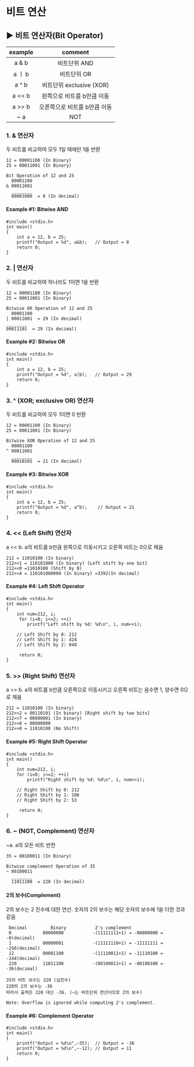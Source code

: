 # 비트 연산
## ▶ 비트 연산자(Bit Operator)
  
  | example | comment |
  |:--------:|:--------:|
  | a & b | 비트단위 AND |
  | a ㅣ b | 비트단위 OR |
  | a ^ b | 비트단위 exclusive (XOR) |
  | a << b | 왼쪽으로 비트를 b만큼 이동 |
  | a >> b | 오른쪽으로 비트를 b만큼 이동 |
  | ~ a | NOT |
  
  ### 1. & 연산자 
  
   두 비트를 비교하여 모두 1일 때에만 1을 반환
  
    12 = 00001100 (In Binary)
    25 = 00011001 (In Binary)

    Bit Operation of 12 and 25
      00001100
    & 00011001
      ________
      00001000  = 8 (In decimal)
      
  #### Example #1: Bitwise AND
    #include <stdio.h>
    int main()
    {
        int a = 12, b = 25;
        printf("Output = %d", a&b);   // Output = 8
        return 0;
    }

  ### 2. | 연산자 
  
   두 비트를 비교하여 하나라도 1이면 1을 반환
  
    12 = 00001100 (In Binary)
    25 = 00011001 (In Binary)

    Bitwise OR Operation of 12 and 25
      00001100
    | 00011001  = 29 (In decimal)
    ________
    00011101  = 29 (In decimal)
      
  #### Example #2: Bitwise OR
    #include <stdio.h>
    int main()
    {
        int a = 12, b = 25;
        printf("Output = %d", a|b);   // Output = 29
        return 0;
    }
    
   ### 3. ^ (XOR; exclusive OR) 연산자 
  
   두 비트를 비교하여 모두 1이면 0 반환
  
    12 = 00001100 (In Binary)
    25 = 00011001 (In Binary)

    Bitwise XOR Operation of 12 and 25
      00001100
    ^ 00011001
      ________
      00010101  = 21 (In decimal)
      
  #### Example #3: Bitwise XOR
    #include <stdio.h>
    int main()
    {
        int a = 12, b = 25;
        printf("Output = %d", a^b);    // Output = 21
        return 0;
    }
    
   ### 4. << (Left Shift) 연산자 
  
   a << b. a의 비트를 b만큼 왼쪽으로 이동시키고 오른쪽 비트는 0으로 채움
  
    212 = 11010100 (In binary)
    212<<1 = 110101000 (In binary) [Left shift by one bit]
    212<<0 =11010100 (Shift by 0)
    212<<4 = 110101000000 (In binary) =3392(In decimal)
      
  #### Example #4: Left Shift Operator
    #include <stdio.h>
    int main()
    {
        int num=212, i;
         for (i=0; i<=2; ++i) 
            printf("Left shift by %d: %d\n", i, num<<i);   
            
        // Left Shift by 0: 212
        // Left Shift by 1: 424
        // Left Shift by 2: 848

         return 0;
    }
    
   ### 5. >> (Right Shift) 연산자 
  
   a >> b. a의 비트를 b만큼 오른쪽으로 이동시키고 오른쪽 비트는 음수면 1, 양수면 0으로 채움
  
    212 = 11010100 (In binary)
    212>>2 = 00110101 (In binary) [Right shift by two bits]
    212>>7 = 00000001 (In binary)
    212>>8 = 00000000 
    212>>0 = 11010100 (No Shift)
      
  #### Example #5: Right Shift Operator
    #include <stdio.h>
    int main()
    {
        int num=212, i;
        for (i=0; i<=2; ++i)
            printf("Right shift by %d: %d\n", i, num>>i);
            
        // Right Shift by 0: 212
        // Right Shift by 1: 106
        // Right Shift by 2: 53
        
         return 0;
    }
    
   ### 6. ~ (NOT, Complement) 연산자 
  
   ~a. a의 모든 비트 반전
  
    35 = 00100011 (In Binary)

    Bitwise complement Operation of 35
    ~ 00100011 
      ________
      11011100  = 220 (In decimal)
     
   #### 2의 보수(Complement)
  
   2의 보수는 2 진수에 대한 연산. 숫자의 2의 보수는 해당 숫자의 보수에 1을 더한 것과 같음
  
     Decimal         Binary           2's complement 
     0            00000000           -(11111111+1) = -00000000 = -0(decimal)
     1            00000001           -(11111110+1) = -11111111 = -256(decimal)
     12           00001100           -(11110011+1) = -11110100 = -244(decimal)
     220          11011100           -(00100011+1) = -00100100 = -36(decimal)
    
    35의 비트 보수는 220 (십진수)
    220의 2의 보수는 -36
    따라서 출력은 220 대신 -36. (~는 비트단위 연산이므로 2의 보수)
    
    Note: Overflow is ignored while computing 2's complement.
      
  #### Example #6: Complement Operator
    #include <stdio.h>
    int main()
    {
        printf("Output = %d\n",~35);  // Output = -36
        printf("Output = %d\n",~-12); // Output = 11
        return 0;
    }
